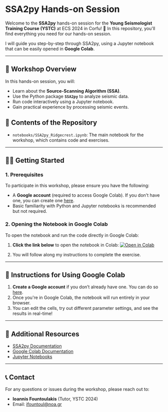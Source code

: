 # SSA2py Hands-on Session

Welcome to the **SSA2py** hands-on session for the **Young Seismologist Training Course (YSTC)** at ECS 2024 in Corfu! 🎉 In this repository, you'll find everything you need for our hands-on session.

I will guide you step-by-step through SSA2py, using a Jupyter notebook that can be easily opened in **Google Colab**.

---

## 🚀 Workshop Overview
In this hands-on session, you will:
- Learn about the **Source-Scanning Algorithm (SSA)**.
- Use the Python package **`SSA2py`** to analyze seismic data.
- Run code interactively using a Jupyter notebook.
- Gain practical experience by processing seismic events.

## 📑 Contents of the Repository
- `notebooks/SSA2py_Ridgecrest.ipynb`: The main notebook for the workshop, which contains code and exercises.
---

## 🧑‍💻 Getting Started

### 1. Prerequisites
To participate in this workshop, please ensure you have the following:
- A **Google account** (required to access Google Colab). If you don't have one, you can create one [here](https://accounts.google.com/signup).
- Basic familiarity with Python and Jupyter notebooks is recommended but not required.

### 2. Opening the Notebook in Google Colab
To open the notebook and run the code directly in Google Colab:
1. **Click the link below** to open the notebook in Colab:
   [![Open in Colab](https://colab.research.google.com/assets/colab-badge.svg)](https://colab.research.google.com/github/ifountoul/YSTC2024_Corfu/blob/main/notebooks/SSA2py_Ridgecrest.ipynb)

2. You will follow along my instructions to complete the exercise.

---

## 📝 Instructions for Using Google Colab

1. **Create a Google account** if you don’t already have one. You can do so [here](https://accounts.google.com/signup).
2. Once you're in Google Colab, the notebook will run entirely in your browser.
3. You can edit the cells, try out different parameter settings, and see the results in real-time!

---

## 🧠 Additional Resources
- [SSA2py Documentation](https://ssa2py.readthedocs.io/en/stable/index.html)
- [Google Colab Documentation](https://colab.research.google.com/notebooks/welcome.ipynb)
- [Jupyter Notebooks](https://jupyter.org/)

---

## 📞 Contact
For any questions or issues during the workshop, please reach out to:
- **Ioannis Fountoulakis** (Tutor, YSTC 2024)
- Email: ifountoul@noa.gr

